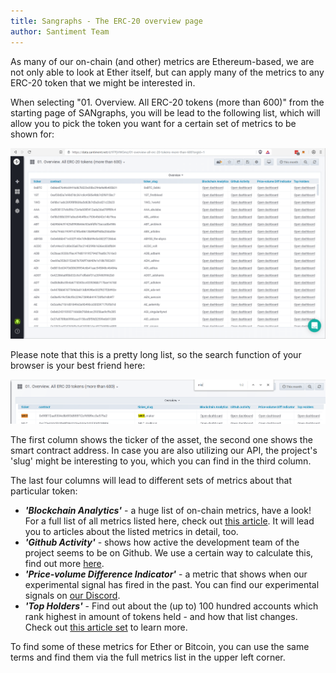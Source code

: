 ```yaml
---
title: Sangraphs - The ERC-20 overview page
author: Santiment Team
---
```


As many of our on-chain (and other) metrics are Ethereum-based, we are
not only able to look at Ether itself, but can apply many of the metrics
to any ERC-20 token that we might be interested in.

When selecting \"01. Overview. All ERC-20 tokens (more than 600)\" from
the starting page of SANgraphs, you will be lead to the following list,
which will allow you to pick the token you want for a certain set of
metrics to be shown for:

![](04_sangraphs_erc20_overview.png)

Please note that this is a pretty long list, so the search function of
your browser is your best friend here:

![](05_sangraphs_erc20_overview_search.png)

The first column shows the ticker of the asset, the second one shows the
smart contract address. In case you are also utilizing our API, the
project's \'slug\' might be interesting to you, which you can find in
the third column.

The last four columns will lead to different sets of metrics about that
particular token:

-   ***\'Blockchain Analytics\'*** - a huge list of on-chain metrics,
    have a look! For a full list of all metrics listed here, check out
    [this
    article](/intercom-articles/getting-started/sangraphs/the-on-chain-metrics-overview-page).
    It will lead you to articles about the listed metrics in detail,
    too.
-   ***\'Github Activity\'*** - shows how active the development team of
    the project seems to be on Github. We use a certain way to calculate
    this, find out more
    [here](/intercom-articles/metrics-explained/sangraphs/metric-developer-activity).
-   ***\'Price-volume Difference Indicator\'*** - a metric that shows
    when our experimental signal has fired in the past. You can find our
    experimental signals on [our
    Discord](https://santiment.net/discord).
-   ***\'Top Holders\'***  - Find out about the (up to) 100 hundred
    accounts which rank highest in amount of tokens held - and how that
    list changes. Check out [this article
    set](/intercom-articles/metrics-explained/sangraphs/metrics-about-top-holders)
    to learn more.

To find some of these metrics for Ether or Bitcoin, you can use the same
terms and find them via the full metrics list in the upper left corner.
